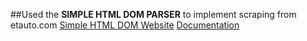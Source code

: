##Used the **SIMPLE HTML DOM PARSER** to implement scraping from etauto.com
[Simple HTML DOM Website](http://simplehtmldom.sourceforge.net/)
[Documentation](http://simplehtmldom.sourceforge.net/manual.htm)